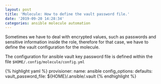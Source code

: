 ```yaml
---
layout: post
title: 'Molecule: How to define the vault password file.'
date: '2019-09-20 14:28:34'
categories: ansible molecule automation
---
```


Sometimes we have to deal with encrypted values, such as passwords and sensitive information inside the role, therefore for that case, we have to define the vault configuration for the molecule.

The configuration for ansible vault key password file is defined within the file `$HOME/.config/molecule/config.yml`

{% highlight yaml %}
provisioner:
name: ansible
config_options:
    defaults:
      vault_password_file: ${HOME}/.ansible/.vault
{% endhighlight %}
